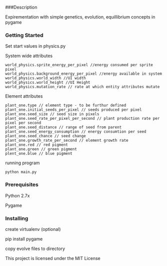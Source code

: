 

###Description

Expirementation with simple genetics, evolution, equillibrium concepts in pygame

### Getting Started

Set start values in physics.py 

System wide attributes
```
world_physics.sprite_energy_per_pixel //energy consumed per sprite pixel
world_physics.background_energy_per_pixel //energy available in system
world_physics.world_width //UI width
world_physics.world_height //UI Height
world_physics.mutation_rate // rate at which entity attributes mutate
```

Element attributes
```
plant_one.type // element type - to be furthur defined
plant_one.initial_seeds_per_pixel // seeds produced per pixel 
plant_one.seed_size // seed size in pixels
plant_one.seed_rate_per_pixel_per_second // plant production rate per pixel per second 
plant_one.seed_distance // range of seed from parent
plant_one.seed_energy_consumption // energy consumtion per seed
plant_one.seed_chance // seed change
plant_one.growth_rate_per_second // element growth rate
plant_one.red // red pigment
plant_one.green // green pigment
plent_one.blue // blue pigment
```
running program
```
python main.py
```
### Prerequisites

Python 2.7x

Pygame

### Installing

create virtualenv (optional)

pip install pygame

copy evolve files to directory


This project is licensed under the MIT License

